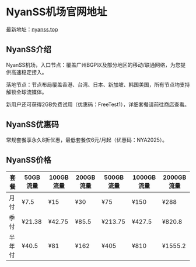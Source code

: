 # NyanSS机场官网地址

最新地址：[nyanss.top](https://dash.nyanss20250507.lat/register?code=mHZaeHBb)

## NyanSS介绍

NyanSS机场，入口节点：覆盖广州BGP以及部分地区的移动/联通网络，为您提供高速稳定接入。

落地节点：节点布局覆盖香港、台湾、日本、新加坡、韩国美国，所有节点均支持解锁全球流媒体。

新用户还可获得2GB免费试用（优惠码：FreeTest1），详细套餐请前往商店查看。

## NyanSS优惠码

常规套餐享永久8折优惠，最低套餐仅6元/月起（优惠码：NYA2025）。

## NyanSS价格

|套餐|50GB流量|100GB流量|200GB流量|500GB流量|1000GB流量|2000GB流量|
|----|----|----|----|----|----|----|
|月付|¥7.5|¥15|¥30|¥75|¥150|¥288|
|季付|¥21.38|¥42.75|¥85.5|¥213.75|¥427.5|¥820.8|
|半年付|¥40.5|¥81|¥162|¥405|¥810|¥1555.2|

 

